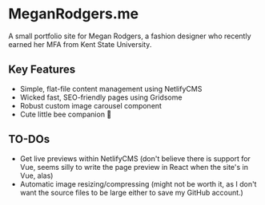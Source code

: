 # MeganRodgers.me

A small portfolio site for Megan Rodgers, a fashion designer who recently earned her MFA from Kent State University.

## Key Features
- Simple, flat-file content management using NetlifyCMS
- Wicked fast, SEO-friendly pages using Gridsome
- Robust custom image carousel component
- Cute little bee companion 🐝

## TO-DOs
- Get live previews within NetlifyCMS (don't believe there is support for Vue, seems silly to write the page preview in React when the site's in Vue, alas)
- Automatic image resizing/compressing (might not be worth it, as I don't want the source files to be large either to save my GitHub account.)
